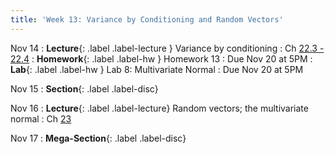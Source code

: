 ```yaml
---
title: 'Week 13: Variance by Conditioning and Random Vectors'
---
```


Nov 14
: **Lecture**{: .label .label-lecture } Variance by conditioning
    : Ch [22.3 - 22.4](http://prob140.org/textbook/content/Chapter_22/03_Variance_by_Conditioning.html)
: **Homework**{: .label .label-hw } Homework 13
    : Due Nov 20 at 5PM
: **Lab**{: .label .label-hw } Lab 8: Multivariate Normal
    : Due Nov 20 at 5PM

Nov 15
: **Section**{: .label .label-disc}

Nov 16
: **Lecture**{: .label .label-lecture} Random vectors; the multivariate normal
    : Ch [23](http://prob140.org/textbook/content/Chapter_23/00_Multivariate_Normal_RVs.html)

Nov 17
: **Mega-Section**{: .label .label-disc}